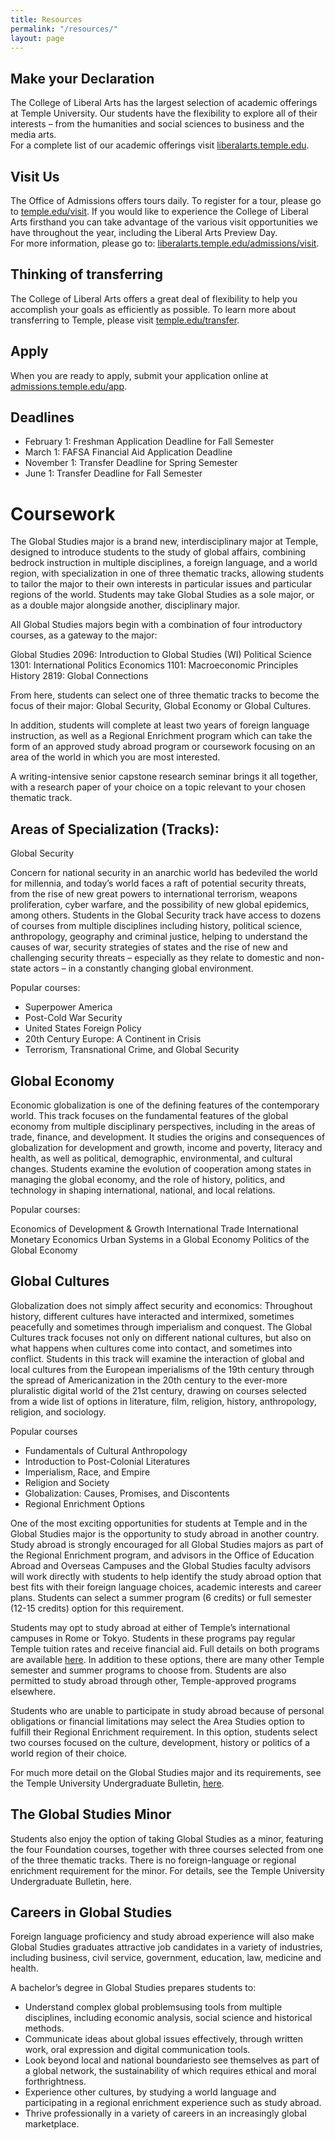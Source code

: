 ```yaml
---
title: Resources
permalink: "/resources/"
layout: page
---
```


## Make your Declaration

The College of Liberal Arts has the largest selection of  academic offerings at Temple University. Our students have the flexibility to explore all of their interests – from the humanities and social sciences to business and the media arts.   
For a complete list of our academic offerings visit [liberalarts.temple.edu](liberalarts.temple.edu).

## Visit Us

The Office of Admissions offers tours daily. To register for a tour, please go to [temple.edu/visit](temple.edu/visit).
If you would like to experience the College of Liberal Arts firsthand you can take advantage of the various visit  opportunities we have throughout the year, including the Liberal Arts Preview Day.   
For more information, please go to: [liberalarts.temple.edu/admissions/visit](liberalarts.temple.edu/admissions/visit).

## Thinking of transferring

The College of Liberal Arts offers a great deal of flexibility to help you accomplish your goals as efficiently as possible. To learn more about transferring to Temple, please visit [temple.edu/transfer](temple.edu/transfer).

## Apply

When you are ready to apply, submit your application online at [admissions.temple.edu/app](admissions.temple.edu/app).

## Deadlines

- February 1: Freshman Application Deadline for Fall Semester
- March 1: FAFSA Financial Aid Application Deadline
- November 1: Transfer Deadline for Spring Semester
- June 1: Transfer Deadline for Fall Semester

# Coursework

The Global Studies major is a brand new, interdisciplinary major at Temple, designed to introduce students to the study of global affairs, combining bedrock instruction in multiple disciplines, a foreign language, and a world region, with specialization in one of three thematic tracks, allowing students to tailor the major to their own interests in particular issues and particular regions of the world.  Students may take Global Studies as a sole major, or as a double major alongside another, disciplinary major.

All Global Studies majors begin with a combination of four introductory courses, as a gateway to the major:

Global Studies 2096: Introduction to Global Studies (WI)
Political Science 1301: International Politics
Economics 1101: Macroeconomic Principles
History 2819: Global Connections

From here, students can select one of three thematic tracks to become the focus of their major: Global Security, Global Economy or Global Cultures.

In addition, students will complete at least two years of foreign language instruction, as well as a Regional Enrichment program which can take the form of an approved study abroad program or coursework focusing on an area of the world in which you are most interested.

A writing-intensive senior capstone research seminar brings it all together, with a research paper of your choice on a topic relevant to your chosen thematic track.

## Areas of Specialization (Tracks):

Global Security

Concern for national security in an anarchic world has bedeviled the world for millennia, and today’s world faces a raft of potential security threats, from the rise of new great powers to international terrorism, weapons proliferation, cyber warfare, and the possibility of new global epidemics, among others.  Students in the Global Security track have access to dozens of courses from multiple disciplines including history, political science, anthropology, geography and criminal justice, helping to understand the causes of war, security strategies of states and the rise of new and challenging security threats – especially as they relate to domestic and non-state actors – in a constantly changing global environment.

Popular courses:

- Superpower America
- Post-Cold War Security
- United States Foreign Policy
- 20th Century Europe: A Continent in Crisis
- Terrorism, Transnational Crime, and Global Security

## Global Economy

Economic globalization is one of the defining features of the contemporary world. This track focuses on the fundamental features of the global economy from multiple disciplinary perspectives, including in the areas of trade, finance, and development. It studies the origins and consequences of globalization for development and growth, income and poverty, literacy and health, as well as political, demographic, environmental, and cultural changes. Students examine the evolution of cooperation among states in managing the global economy, and the role of history, politics, and technology in shaping international, national, and local relations.

Popular courses:

Economics of Development & Growth
International Trade
International Monetary Economics
Urban Systems in a Global Economy
Politics of the Global Economy

## Global Cultures

Globalization does not simply affect security and economics: Throughout history, different cultures have interacted and intermixed, sometimes peacefully and sometimes through imperialism and conquest. The Global Cultures track focuses not only on different national cultures, but also on what happens when cultures come into contact, and sometimes into conflict. Students in this track will examine the interaction of global and local cultures from the European imperialisms of the 19th century through the spread of Americanization in the 20th century to the ever-more pluralistic digital world of the 21st century, drawing on courses selected from a wide list of options in literature, film, religion, history, anthropology, religion, and sociology.

Popular courses

- Fundamentals of Cultural Anthropology
- Introduction to Post-Colonial Literatures
- Imperialism, Race, and Empire
- Religion and Society
- Globalization: Causes, Promises, and Discontents
- Regional Enrichment Options

One of the most exciting opportunities for students at Temple and in the Global Studies major is the opportunity to study abroad in another country.  Study abroad is strongly encouraged for all Global Studies majors as part of the Regional Enrichment program, and advisors in the Office of Education Abroad and Overseas Campuses and the Global Studies faculty advisors will work directly with students to help identify the study abroad option that best fits with their foreign language choices, academic interests and career plans. Students can select a summer program (6 credits) or full semester (12-15 credits) option for this requirement.

Students may opt to study abroad at either of Temple’s international campuses in Rome or Tokyo. Students in these programs pay regular Temple tuition rates and receive financial aid. Full details on both programs are available [here](http://www.temple.edu/studyabroad/programs/index.html). In addition to these options, there are many other Temple semester and summer programs to choose from. Students are also permitted to study abroad through other, Temple-approved programs elsewhere.

Students who are unable to participate in study abroad because of personal obligations or financial limitations may select the Area Studies option to fulfill their Regional Enrichment requirement. In this option, students select two courses focused on the culture, development, history or politics of a world region of their choice.

For much more detail on the Global Studies major and its requirements, see the Temple University Undergraduate Bulletin, [here](http://bulletin.temple.edu/undergraduate/liberal-arts/global-studies/minor-global-studies/).

## The Global Studies Minor

Students also enjoy the option of taking Global Studies as a minor, featuring the four Foundation courses, together with three courses selected from one of the three thematic tracks. There is no foreign-language or regional enrichment requirement for the minor.  For details, see the Temple University Undergraduate Bulletin, here.

## Careers in Global Studies

Foreign language proficiency and study abroad experience will also make Global Studies graduates attractive job candidates in a variety of industries, including business, civil service, government, education, law, medicine and health.

A bachelor’s degree in Global Studies prepares students to:

- Understand complex global problemsusing tools from multiple disciplines, including economic analysis, social science and historical methods.
- Communicate ideas about global issues effectively, through written work, oral expression and digital communication tools.
- Look beyond local and national boundariesto see themselves as part of a global network, the sustainability of which requires ethical and moral forthrightness.
- Experience other cultures, by studying a world language and participating in a regional enrichment experience such as study abroad.
- Thrive professionally in a variety of careers in an increasingly global marketplace.
